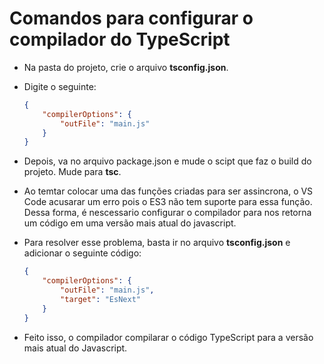 # Comandos para configurar o compilador do TypeScript

+ Na pasta do projeto, crie o arquivo **tsconfig.json**.
+ Digite o seguinte:
    ```JSON
    {
        "compilerOptions": {
            "outFile": "main.js"
        }
    }
    ```

+ Depois, va no arquivo package.json e mude o scipt que faz o build do projeto. Mude para **tsc**.

+ Ao temtar colocar uma das funções criadas para ser assincrona, o VS Code acusarar um erro pois o ES3 não tem suporte para essa função. Dessa forma,  é nescessario configurar o compilador para nos retorna um código em uma versão mais atual do javascript. 

+ Para resolver esse problema, basta ir no arquivo **tsconfig.json** e adicionar o seguinte código:
    ```json
    {
        "compilerOptions": {
            "outFile": "main.js",
            "target": "EsNext"
        }
    }
    ```

+ Feito isso, o compilador compilarar o código TypeScript para a versão mais atual do Javascript.